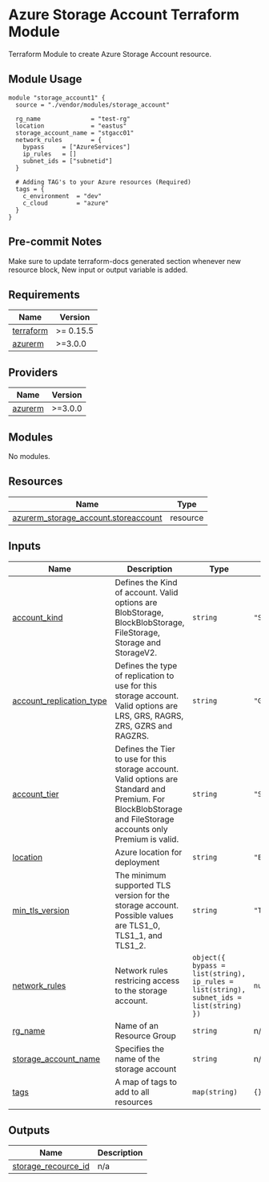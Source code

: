 # Azure Storage Account Terraform Module

Terraform Module to create Azure Storage Account resource.

## Module Usage

```hcl
module "storage_account1" {
  source = "./vendor/modules/storage_account"

  rg_name              = "test-rg"
  location             = "eastus"
  storage_account_name = "stgacc01"
  network_rules        = {
    bypass     = ["AzureServices"]
    ip_rules   = []
    subnet_ids = ["subnetid"]
  }

  # Adding TAG's to your Azure resources (Required)
  tags = {
    c_environment  = "dev"
    c_cloud        = "azure"
  }
}
```

## Pre-commit Notes

Make sure to update terraform-docs generated section whenever new resource block, New input or output variable is added.

<!-- BEGINNING OF PRE-COMMIT-TERRAFORM DOCS HOOK -->
## Requirements

| Name | Version |
|------|---------|
| <a name="requirement_terraform"></a> [terraform](#requirement\_terraform) | >= 0.15.5 |
| <a name="requirement_azurerm"></a> [azurerm](#requirement\_azurerm) | >=3.0.0 |

## Providers

| Name | Version |
|------|---------|
| <a name="provider_azurerm"></a> [azurerm](#provider\_azurerm) | >=3.0.0 |

## Modules

No modules.

## Resources

| Name | Type |
|------|------|
| [azurerm_storage_account.storeaccount](https://registry.terraform.io/providers/hashicorp/azurerm/latest/docs/resources/storage_account) | resource |

## Inputs

| Name | Description | Type | Default | Required |
|------|-------------|------|---------|:--------:|
| <a name="input_account_kind"></a> [account\_kind](#input\_account\_kind) | Defines the Kind of account. Valid options are BlobStorage, BlockBlobStorage, FileStorage, Storage and StorageV2. | `string` | `"StorageV2"` | no |
| <a name="input_account_replication_type"></a> [account\_replication\_type](#input\_account\_replication\_type) | Defines the type of replication to use for this storage account. Valid options are LRS, GRS, RAGRS, ZRS, GZRS and RAGZRS. | `string` | `"GRS"` | no |
| <a name="input_account_tier"></a> [account\_tier](#input\_account\_tier) | Defines the Tier to use for this storage account. Valid options are Standard and Premium. For BlockBlobStorage and FileStorage accounts only Premium is valid. | `string` | `"Standard"` | no |
| <a name="input_location"></a> [location](#input\_location) | Azure location for deployment | `string` | `"East US"` | no |
| <a name="input_min_tls_version"></a> [min\_tls\_version](#input\_min\_tls\_version) | The minimum supported TLS version for the storage account. Possible values are TLS1\_0, TLS1\_1, and TLS1\_2. | `string` | `"TLS1_2"` | no |
| <a name="input_network_rules"></a> [network\_rules](#input\_network\_rules) | Network rules restricing access to the storage account. | `object({ bypass = list(string), ip_rules = list(string), subnet_ids = list(string) })` | `null` | no |
| <a name="input_rg_name"></a> [rg\_name](#input\_rg\_name) | Name of an Resource Group | `string` | n/a | yes |
| <a name="input_storage_account_name"></a> [storage\_account\_name](#input\_storage\_account\_name) | Specifies the name of the storage account | `string` | n/a | yes |
| <a name="input_tags"></a> [tags](#input\_tags) | A map of tags to add to all resources | `map(string)` | `{}` | no |

## Outputs

| Name | Description |
|------|-------------|
| <a name="output_storage_recource_id"></a> [storage\_recource\_id](#output\_storage\_recource\_id) | n/a |
<!-- END OF PRE-COMMIT-TERRAFORM DOCS HOOK -->

